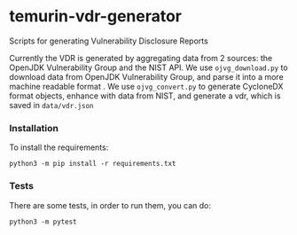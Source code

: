 # temurin-vdr-generator
Scripts for generating Vulnerability Disclosure Reports


Currently the VDR is generated by aggregating data from 2 sources: the OpenJDK Vulnerability Group and the NIST API.
We use `ojvg_download.py` to download data from OpenJDK Vulnerability Group, and parse it into a more machine readable format .
We use `ojvg_convert.py` to generate CycloneDX format objects, enhance with data from NIST, and generate a vdr, which is saved in `data/vdr.json`

### Installation
To install the requirements:

`python3 -m pip install -r requirements.txt`


### Tests
There are some tests, in order to run them, you can do: 

`python3 -m pytest`


